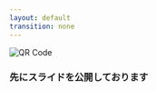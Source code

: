 ```yaml
---
layout: default
transition: none
---
```


<div class="align-center flex justify-center">

<img src="/qrcode.png" class="w-100 h-100 mx-7" alt="QR Code" />

</div>

<div class="align-center flex justify-center">

### 先にスライドを公開しております

</div>

<!-- 
はじめにですが、今回のセッションで紹介する資料を、先に X でハッシュタグをつけて公開しておりますので、もしここに映るものが見ずらいなどがあればそちらをご確認いただけたらと思います。  
こちらのQRコードを読み取っていただく形でも大丈夫です
-->